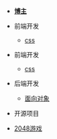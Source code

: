 <!--
 * @Descripttion: 
 * @version: 
 * @Author: suckson
 * @Date: 2019-04-02 12:06:29
 * @LastEditors: suckson
 * @LastEditTime: 2019-10-22 14:44:00
 -->
- [**博主**](aboutme/my.md)

- 前端开发
    - [css](slientdoc/web/html/cssoperation)

- 前端开发
    - [css](slientdoc/web/html/cssoperation)

- 后端开发
    - [面向对象](serverdoc/java/oop)
    

- 开源项目

- [2048游戏]('https://github.com/Suckson')
